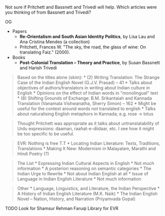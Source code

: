 Not sure if Pritchett and Bassnett and Trivedi will help. Which articles were you thinking of from Bassnett and Trivedi?

OG
* Papers
    * **Re-Orientalism and South Asian Identity Politics**, by Lisa Lau and Ana Cristina Mendes (a collection)
    * Pritchett, Frances W. "The sky, the road, the glass of wine: On translating Faiz." (2000).
* Books
    * **Post-Colonial Translation – Theory and Practice**, by Susan Bassnett and Harish Trivedi

> Based on the titles alone (skim):
    * (2) Writing Translation: The Strange Case of the Indian English Novel (G.J.V. Prasad) – 41
	* Talks about objectives of authors/translators in writing about Indian culture in English
	* Opinions on the effect of Indian words in "monolingual" text
    * (8) Shifting Grounds of Exchange: B.M. Srikantaiah and Kannada Translation (Vanamala Vishwanatha, Sherry Simon) – 162
	* Might be useful for the context around words *not* translated to english
	* Talks about naturalising English metaphors in Kannada; e.g. rose -> lotus

> Thought Pritchett was appropriate as it talks about untranslatability of Urdu expressions: daaman, raahat-e-diidaar, etc. I see how it might be too specific to be useful.

> EVR: Nothing is free T.T
    * Locating Indian Literature: Texts, Traditions, Translations
    * Making It New: Modernism in Malayalam, Marathi and Hindi Poetry (?)

> The List
    * Expressing Indian Cultural Aspects in English
	* Not much information
	* A posteriori reasoning on semantic categories
    * The Indian Urge to Rewrite
	* Not about Indian English at all
    * Issue of Language in Indian English Literature
	* Not much information

> Other
    * Language, Linguistics, and Literature, the Indian Perspective
    * A History of Indian English Literature (M.K. Naik)
    * The Indian English Novel – Nation, History, and Narration (Priyamvada Gopal)

TODO
Look for Shamsur Rehman Faruqi
Library for EVR
